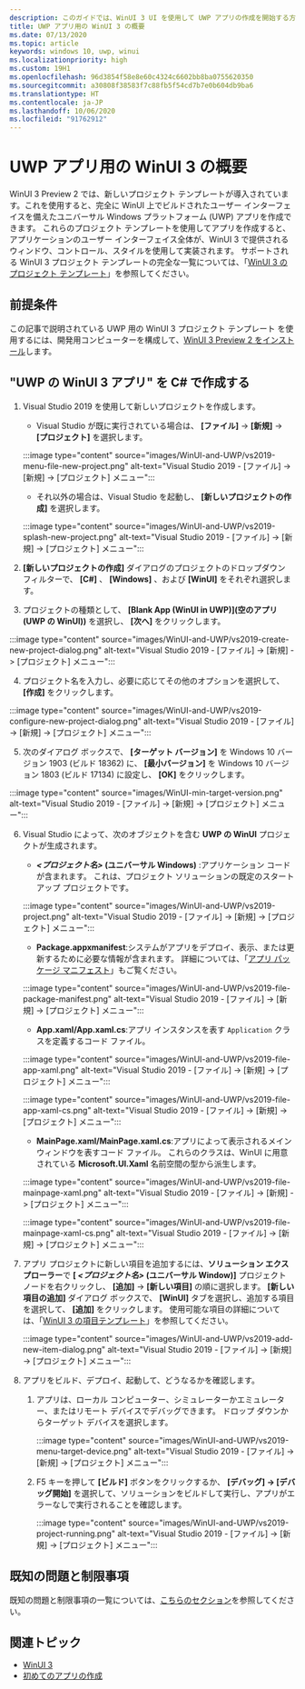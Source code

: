```yaml
---
description: このガイドでは、WinUI 3 UI を使用して UWP アプリの作成を開始する方法について説明します。
title: UWP アプリ用の WinUI 3 の概要
ms.date: 07/13/2020
ms.topic: article
keywords: windows 10, uwp, winui
ms.localizationpriority: high
ms.custom: 19H1
ms.openlocfilehash: 96d3854f58e8e60c4324c6602bb8ba0755620350
ms.sourcegitcommit: a30808f38583f7c88fb5f54cd7b7e0b604db9ba6
ms.translationtype: HT
ms.contentlocale: ja-JP
ms.lasthandoff: 10/06/2020
ms.locfileid: "91762912"
---
```

# <a name="get-started-with-winui-3-for-uwp-apps"></a>UWP アプリ用の WinUI 3 の概要

WinUI 3 Preview 2 では、新しいプロジェクト テンプレートが導入されています。これを使用すると、完全に WinUI 上でビルドされたユーザー インターフェイスを備えたユニバーサル Windows プラットフォーム (UWP) アプリを作成できます。 これらのプロジェクト テンプレートを使用してアプリを作成すると、アプリケーションのユーザー インターフェイス全体が、WinUI 3 で提供されるウィンドウ、コントロール、スタイルを使用して実装されます。 サポートされる WinUI 3 プロジェクト テンプレートの完全な一覧については、「[WinUI 3 のプロジェクト テンプレート](index.md#project-templates-for-winui-3)」を参照してください。

## <a name="prerequisites"></a>前提条件

この記事で説明されている UWP 用の WinUI 3 プロジェクト テンプレート を使用するには、開発用コンピューターを構成して、[WinUI 3 Preview 2 をインストール](index.md#install-winui-3-preview-2)します。

## <a name="create-a-winui-3-app-in-uwp-for-c"></a>"UWP の WinUI 3 アプリ" を C# で作成する

1. Visual Studio 2019 を使用して新しいプロジェクトを作成します。
   - Visual Studio が既に実行されている場合は、 **[ファイル]**  ->  **[新規]**  ->  **[プロジェクト]** を選択します。

   :::image type="content" source="images/WinUI-and-UWP/vs2019-menu-file-new-project.png" alt-text="Visual Studio 2019 - [ファイル] -> [新規] -> [プロジェクト] メニュー":::

   - それ以外の場合は、Visual Studio を起動し、 **[新しいプロジェクトの作成]** を選択します。

   :::image type="content" source="images/WinUI-and-UWP/vs2019-splash-new-project.png" alt-text="Visual Studio 2019 - [ファイル] -> [新規] -> [プロジェクト] メニュー":::

2. **[新しいプロジェクトの作成]** ダイアログのプロジェクトのドロップダウン フィルターで、 **[C#]** 、 **[Windows]** 、および **[WinUI]** をそれぞれ選択します。

3. プロジェクトの種類として、 **[Blank App (WinUI in UWP)]\(空のアプリ (UWP の WinUI)\)** を選択し、 **[次へ]** をクリックします。

:::image type="content" source="images/WinUI-and-UWP/vs2019-create-new-project-dialog.png" alt-text="Visual Studio 2019 - [ファイル] -> [新規] -> [プロジェクト] メニュー":::

4. プロジェクト名を入力し、必要に応じてその他のオプションを選択して、 **[作成]** をクリックします。

:::image type="content" source="images/WinUI-and-UWP/vs2019-configure-new-project-dialog.png" alt-text="Visual Studio 2019 - [ファイル] -> [新規] -> [プロジェクト] メニュー":::

5. 次のダイアログ ボックスで、 **[ターゲット バージョン]** を Windows 10 バージョン 1903 (ビルド 18362) に、 **[最小バージョン]** を Windows 10 バージョン 1803 (ビルド 17134) に設定し、 **[OK]** をクリックします。

:::image type="content" source="images/WinUI-min-target-version.png" alt-text="Visual Studio 2019 - [ファイル] -> [新規] -> [プロジェクト] メニュー":::

6. Visual Studio によって、次のオブジェクトを含む **UWP の WinUI** プロジェクトが生成されます。

    - ***<プロジェクト名>* (ユニバーサル Windows)** :アプリケーション コードが含まれます。 これは、プロジェクト ソリューションの既定のスタートアップ プロジェクトです。

    :::image type="content" source="images/WinUI-and-UWP/vs2019-project.png" alt-text="Visual Studio 2019 - [ファイル] -> [新規] -> [プロジェクト] メニュー":::

    - **Package.appxmanifest**:システムがアプリをデプロイ、表示、または更新するために必要な情報が含まれます。 詳細については、「[アプリ パッケージ マニフェスト](/uwp/schemas/appxpackage/appx-package-manifest)」もご覧ください。

    :::image type="content" source="images/WinUI-and-UWP/vs2019-file-package-manifest.png" alt-text="Visual Studio 2019 - [ファイル] -> [新規] -> [プロジェクト] メニュー":::

    - **App.xaml/App.xaml.cs**:アプリ インスタンスを表す `Application` クラスを定義するコード ファイル。

    :::image type="content" source="images/WinUI-and-UWP/vs2019-file-app-xaml.png" alt-text="Visual Studio 2019 - [ファイル] -> [新規] -> [プロジェクト] メニュー":::

    :::image type="content" source="images/WinUI-and-UWP/vs2019-file-app-xaml-cs.png" alt-text="Visual Studio 2019 - [ファイル] -> [新規] -> [プロジェクト] メニュー":::

    - **MainPage.xaml/MainPage.xaml.cs**:アプリによって表示されるメイン ウィンドウを表すコード ファイル。 これらのクラスは、WinUI に用意されている **Microsoft.UI.Xaml** 名前空間の型から派生します。

    :::image type="content" source="images/WinUI-and-UWP/vs2019-file-mainpage-xaml.png" alt-text="Visual Studio 2019 - [ファイル] -> [新規] -> [プロジェクト] メニュー":::

    :::image type="content" source="images/WinUI-and-UWP/vs2019-file-mainpage-xaml-cs.png" alt-text="Visual Studio 2019 - [ファイル] -> [新規] -> [プロジェクト] メニュー":::

7. アプリ プロジェクトに新しい項目を追加するには、**ソリューション エクスプローラー**で **[ *<プロジェクト名>* (ユニバーサル Window)]** プロジェクト ノードを右クリックし、 **[追加]**  ->  **[新しい項目]** の順に選択します。 **[新しい項目の追加]** ダイアログ ボックスで、 **[WinUI]** タブを選択し、追加する項目を選択して、 **[追加]** をクリックします。 使用可能な項目の詳細については、「[WinUI 3 の項目テンプレート](index.md#item-templates-for-winui-3)」を参照してください。

    :::image type="content" source="images/WinUI-and-UWP/vs2019-add-new-item-dialog.png" alt-text="Visual Studio 2019 - [ファイル] -> [新規] -> [プロジェクト] メニュー":::

8. アプリをビルド、デプロイ、起動して、どうなるかを確認します。

    1. アプリは、ローカル コンピューター、シミュレーターかエミュレーター、またはリモート デバイスでデバッグできます。 ドロップ ダウンからターゲット デバイスを選択します。

        :::image type="content" source="images/WinUI-and-UWP/vs2019-menu-target-device.png" alt-text="Visual Studio 2019 - [ファイル] -> [新規] -> [プロジェクト] メニュー":::

    1. F5 キーを押して **[ビルド]** ボタンをクリックするか、 **[デバッグ] -> [デバッグ開始]** を選択して、ソリューションをビルドして実行し、アプリがエラーなしで実行されることを確認します。

        :::image type="content" source="images/WinUI-and-UWP/vs2019-project-running.png" alt-text="Visual Studio 2019 - [ファイル] -> [新規] -> [プロジェクト] メニュー":::

## <a name="known-issues-and-limitations"></a>既知の問題と制限事項

既知の問題と制限事項の一覧については、[こちらのセクション](index.md#preview-2-limitations-and-known-issues)を参照してください。

## <a name="related-topics"></a>関連トピック

- [WinUI 3](index.md)
- [初めてのアプリの作成](/windows/uwp/get-started/your-first-app)
